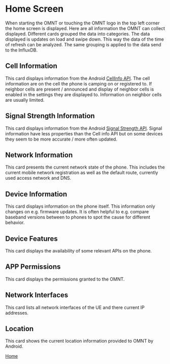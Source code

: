 # Home Screen 
When starting the OMNT or touching the OMNT logo in the top left corner the home screen is displayed.
Here are all information the OMNT can collect displayed. Different cards grouped the data into categories.
The data displayed is updates on load and swipe down. This way the data of the time of refresh can be analyzed.
The same grouping is applied to the data send to the InfluxDB.

## Cell Information
This card displays information from the Android [CellInfo API](https://developer.android.com/reference/android/telephony/CellInfo). The cell information are on the cell the phone is camping on or registered to. If neighbor cells are present / announced and display of neighbor cells is enabled in the settings they are displayed to. Information  on neighbor cells are usually limited.

## Signal Strength Information
This card displays information from the Android [Signal Strength API](https://developer.android.com/reference/android/telephony/SignalStrength). Signal information have less properties than the Cell info API but on some devices they seem to be more accurate / more often updated. 

## Network Information
This card presents the current network state of the phone. This includes the current mobile network registration as well as the default route, currently used access network and DNS.

## Device Information
This card displays information on the phone itself. This information only changes on e.g. firmware updates. It is often helpful to e.g. compare baseband versions between to phones to spot the cause for different behavior.

## Device Features
This card displays the availability of some relevant APIs on the phone.

## APP Permissions
This card displays the permissions granted to the OMNT.

## Network Interfaces
This card lists all network interfaces of the UE and there current IP addresses.

## Location
This card shows the current location information provided to OMNT by Android.

[Home](OpenMobileNetworkToolkit.md)